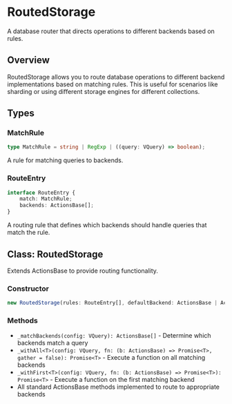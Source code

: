 # RoutedStorage

A database router that directs operations to different backends based on rules.

## Overview

RoutedStorage allows you to route database operations to different backend implementations based on matching rules. This is useful for scenarios like sharding or using different storage engines for different collections.

## Types

### MatchRule

```typescript
type MatchRule = string | RegExp | ((query: VQuery) => boolean);
```

A rule for matching queries to backends.

### RouteEntry

```typescript
interface RouteEntry {
    match: MatchRule;
    backends: ActionsBase[];
}
```

A routing rule that defines which backends should handle queries that match the rule.

## Class: RoutedStorage

Extends ActionsBase to provide routing functionality.

### Constructor

```typescript
new RoutedStorage(rules: RouteEntry[], defaultBackend: ActionsBase | ActionsBase[])
```

### Methods

- `_matchBackends(config: VQuery): ActionsBase[]` - Determine which backends match a query
- `_withAll<T>(config: VQuery, fn: (b: ActionsBase) => Promise<T>, gather = false): Promise<T>` - Execute a function on all matching backends
- `_withFirst<T>(config: VQuery, fn: (b: ActionsBase) => Promise<T>): Promise<T>` - Execute a function on the first matching backend
- All standard ActionsBase methods implemented to route to appropriate backends